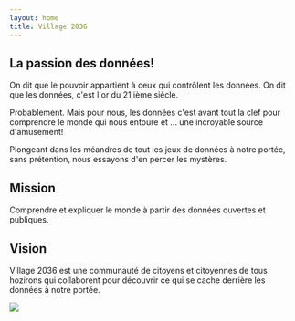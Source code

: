 ```yaml
---
layout: home
title: Village 2036
---
```





## La passion des données!

On dit que le pouvoir appartient à ceux qui contrôlent les données. On dit que les données, c'est l'or du 21 ième siècle.

Probablement. Mais pour nous, les données c'est avant tout la clef pour comprendre le monde qui nous entoure et ... une incroyable source d'amusement!

Plongeant dans les méandres de tout les jeux de données à notre portée, sans prétention, nous essayons d'en percer les mystères.


## Mission

Comprendre et expliquer le monde à partir des données ouvertes et publiques.

## Vision

Village 2036 est une communauté de citoyens et citoyennes de tous hozirons qui collaborent pour découvrir ce qui se cache derrière les données à notre portée.

<img src="{{site.url}}/assets/preview1.png">
